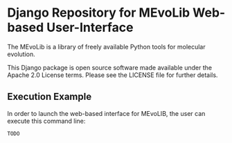 
# **D**jango **R**epository for **ME**vo**L**ib **W**eb-based **U**ser-**I**nterface

The MEvoLib is a library of freely available Python tools for molecular evolution.

This Django package is open source software made available under the Apache 2.0 License terms. Please see the LICENSE file for further details.


## Execution Example

In order to launch the web-based interface for MEvoLIB, the user can execute this command line:

```bash
TODO
```


